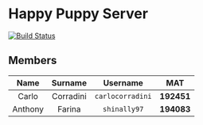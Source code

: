 # Happy Puppy Server

[![Build Status](https://github.com/carlocorradini/happypuppy-server/workflows/build/badge.svg)](https://github.com/carlocorradini/happypuppy-server/actions)

## Members

|  Name   |  Surname  |     Username     |    MAT     |
| :-----: | :-------: | :--------------: | :--------: |
|  Carlo  | Corradini | `carlocorradini` | **192451** |
| Anthony |  Farina   |   `shinally97`   | **194083** |

